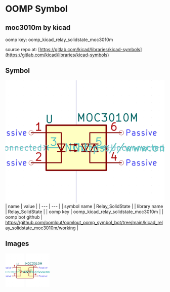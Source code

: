 # OOMP Symbol  
## moc3010m  by kicad  
  
oomp key: oomp_kicad_relay_solidstate_moc3010m  
  
source repo at: [https://gitlab.com/kicad/libraries/kicad-symbols](https://gitlab.com/kicad/libraries/kicad-symbols)  
## Symbol  
  
[![working.png](working_600.png)](working.png)  
| name | value | 
| --- | --- | 
| symbol name | Relay_SolidState | 
| library name | Relay_SolidState | 
| oomp key | oomp_kicad_relay_solidstate_moc3010m | 
| oomp bot github | https://github.com/oomlout/oomlout_oomp_symbol_bot/tree/main/kicad_relay_solidstate_moc3010m/working | 
## Images  
  
[![working.png](working_140.png)](working.png)  
